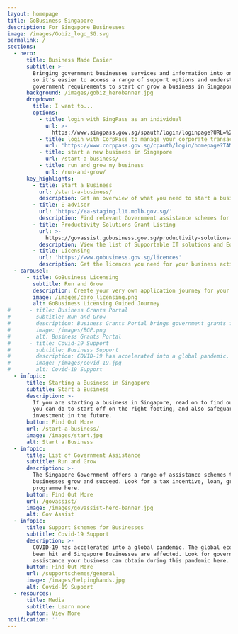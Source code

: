 ```yaml
---
layout: homepage
title: GoBusiness Singapore
description: For Singapore Businesses
image: /images/Gobiz_logo_SG.svg
permalink: /
sections:
  - hero:
      title: Business Made Easier
      subtitle: >-
        Bringing government businesses services and information into one place,
        so it's easier to access a range of support options and understand the
        government requirements to start or grow a business in Singapore.
      background: /images/gobiz_herobanner.jpg
      dropdown:
        title: I want to...
        options:
          - title: login with SingPass as an individual
            url: >-
              https://www.singpass.gov.sg/spauth/login/loginpage?URL=%2F&TAM_OP=login
          - title: login with CorpPass to manage your corporate transactions
            url: 'https://www.corppass.gov.sg/cpauth/login/homepage?TAM_OP=login'
          - title: start a new business in Singapore
            url: /start-a-business/
          - title: run and grow my business
            url: /run-and-grow/
      key_highlights:
        - title: Start a Business
          url: /start-a-business/
          description: Get an overview of what you need to start a business in Singapore
        - title: E-adviser
          url: 'https://ea-staging.l1t.molb.gov.sg/'
          description: Find relevant Government assistance schemes for your business needs
        - title: Productivity Solutions Grant Listing
          url: >-
            https://govassist.gobusiness.gov.sg/productivity-solutions-grant/#supportable-solutions
          description: View the list of Supportable IT solutions and Equipment
        - title: Licensing
          url: 'https://www.gobusiness.gov.sg/licences'
          description: Get the licences you need for your business activities
  - carousel:
      - title: GoBusiness Licensing
        subtitle: Run and Grow
        description: Create your very own application journey for your business. It tells you which licences you’ll need and maps out the order in which to apply for them. No more confusion when you have a step-by-step plan now, your business is off to a smooth start.
        image: /images/caro_licensing.png
        alt: GoBusiness Licensing Guided Journey
#      - title: Business Grants Portal
#        subtitle: Run and Grow
#        description: Business Grants Portal brings government grants for businesses into one place, so it's easier to find and apply for the grants you need. The Portal is brought to you by Ministry Of Finance, Ministry Of Trade And Industry and Government Technology Agency.
#        image: /images/BGP.png
#        alt: Business Grants Portal
#      - title: Covid-19 Support
#        subtitle: Business Support
#        description: COVID-19 has accelerated into a global pandemic. The global economy has been hit and Singapore Businesses are affected. Look for government assistance your business can obtain during this pandemic here.
#        image: /images/covid-19.jpg
#        alt: Covid-19 Support
  - infopic:
      title: Starting a Business in Singapore
      subtitle: Start a Business
      description: >-
        If you are starting a business in Singapore, read on to find out what
        you can do to start off on the right footing, and also safeguard your
        investment in the future.
      button: Find Out More
      url: /start-a-business/
      image: /images/start.jpg
      alt: Start a Business
  - infopic:
      title: List of Government Assistance
      subtitle: Run and Grow
      description: >-
        The Singapore Government offers a range of assistance schemes to help
        businesses grow and succeed. Look for a tax incentive, loan, grant, or
        programme here.
      button: Find Out More
      url: /govassist/
      image: /images/govassist-hero-banner.jpg
      alt: Gov Assist
  - infopic:
      title: Support Schemes for Businesses
      subtitle: Covid-19 Support
      description: >-
        COVID-19 has accelerated into a global pandemic. The global economy has
        been hit and Singapore Businesses are affected. Look for government
        assistance your business can obtain during this pandemic here.
      button: Find Out More
      url: /supportschemes/general
      image: /images/helpinghands.jpg
      alt: Covid-19 Support
  - resources:
      title: Media
      subtitle: Learn more
      button: View More
notification: ''
---
```

